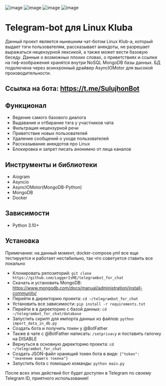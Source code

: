 ![image](https://img.shields.io/badge/Python-FFD43B?style=for-the-badge&logo=python&logoColor=blue)
![image](https://img.shields.io/badge/MongoDB-4EA94B?style=for-the-badge&logo=mongodb&logoColor=white)
![image](https://img.shields.io/badge/Telegram-2CA5E0?style=for-the-badge&logo=telegram&logoColor=white)
![image](https://img.shields.io/badge/Docker-2CA5E0?style=for-the-badge&logo=docker&logoColor=white)
# Telegram-bot для Linux Klubа
Данный проект является нынешним чат-ботом Linux Klub-а, который выдает тэги пользователям, рассказывает анекдоты,
не разрешает выражаться нецензурной лексикой, а также может вести базовую беседу. Данные о возможных  плохих словах, о приветствиях и ссылки на гиф-изображения
хранятся внутри NoSQL MongoDB базы данных. БД подключена через асинхронный драйвер AsyncIOMotor для высокой производительности.
## Ссылка на бота: https://t.me/SulujhonBot
## Функционал
* Ведение самого базового диалога
* Выдавание и отбирание тэга у участников чата
* Фильтрация нецензурной речи
* Приветствие новых пользователей
* Удаление сообщений о уходе пользователей
* Рассказывание анекдотов про Linux
* Блокировка и запрет писать анонимно от лица каналов
## Инструменты и библиотеки
* Aiogram
* Asyncio
* AsyncIOMotor(MongoDB-Python)
* MongoDB
* Docker
## Зависимости
* Python 3.10+
## Установка
Примечание: на данный момент, docker-compose.yml все еще тестируется и работает нестабильно, так что советуется ставить все локально
* Клонировать репозиторий: `git clone https://github.com/LaggerIsME/telegrambot_for_chat`
* Скачать и установить MongoDB: https://www.mongodb.com/docs/manual/administration/install-community/
* Перейти в директорию проекта: `cd ~/telegrambot_for_chat`
* Установить все зависимости: `pip install -r requirements.txt`
* Перейти в в директорию с базой данных: `cd ~/telegrambot_for_chat/database`
* Запустить скрипт для импорта данных из файлов: `python import_data_in_db.py`
* Создать бота и получить токен у @BotFather
* Также в чате с @BotFather написать: `/setprivacy` и поставить галочку на DISABLE
* Вернуться в основную директорию проекта: `cd ~/telegrambot_for_chat`
* Создать JSON-файл хранящий токен бота в виде: `{"token": "значение вашего токена"} `
* Запустить бота с помощью команды: `python main.py`

После всех этих действий бот будет доступен в Telegram по своему Telegram ID, приятного использования!